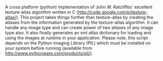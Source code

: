 A cross platform (python) implementation of John W. Ratcliffes' excellent texture-atlas algorithm written in C (http://code.google.com/p/texture-atlas/). This project takes things further than texture-atlas by creating the atlases from the information generated by the texture-atlas algorithm. It can handle any image type and can create power of two atlases of any image type also. It also finally generates an xml atlas dictionary for loading and using the images at runtime in your application. Please note, this script depends on the Python Imaging Library (PIL) which must be installed on your system before running (available from http://www.pythonware.com/products/pil/).